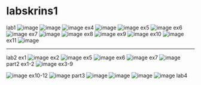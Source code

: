 # labskrins1
lab1
![image](https://user-images.githubusercontent.com/65495621/162809321-f2193a1f-c5d5-4a14-b26f-56db1a0e5f63.png)
![image](https://user-images.githubusercontent.com/65495621/162809346-e7ffbb34-925b-445b-80c2-450ecb548993.png)
![image](https://user-images.githubusercontent.com/65495621/162809383-bf24a462-1ef1-49ca-a5cd-7e7095ae9e6c.png)
ex4
![image](https://user-images.githubusercontent.com/65495621/162809464-904a053e-c4b6-438d-82ce-28b9852db1ab.png)
![image](https://user-images.githubusercontent.com/65495621/162809501-4dfa336b-8aeb-4010-96ee-06d5682e0522.png)
ex5
![image](https://user-images.githubusercontent.com/65495621/162809563-bb49a39a-f944-4343-a4ef-e27b71406ff7.png)
ex6
![image](https://user-images.githubusercontent.com/65495621/162809574-f59f870c-6586-4eb5-9985-d5fca1bb44c3.png)
ex7
![image](https://user-images.githubusercontent.com/65495621/162809670-8cefa74f-591f-4bd5-845b-2b97276c9bbc.png)
![image](https://user-images.githubusercontent.com/65495621/162809702-35c16ffe-c09e-43a1-b5f4-6e85528ae8d7.png)
ex8
![image](https://user-images.githubusercontent.com/65495621/162809735-2ab6b9d2-6d98-48ac-9644-2f92dff431d0.png)
ex9
![image](https://user-images.githubusercontent.com/65495621/162809762-c81b0a3a-6c9a-4447-b496-d38385b58ba1.png)
ex10
![image](https://user-images.githubusercontent.com/65495621/162809815-c33585fd-caad-4206-ab79-6e59111f74bf.png)
ex11
![image](https://user-images.githubusercontent.com/65495621/162809846-af9c931b-d5c8-4fb5-9de2-1d53a8e902da.png)
____________
lab2
ex1
![image](https://user-images.githubusercontent.com/65495621/162809906-372d09ff-729d-4994-9678-8085f66cd9b3.png)
ex2
![image](https://user-images.githubusercontent.com/65495621/162810964-65f533ec-c40f-4894-9ca2-c815271a895d.png)
ex5
![image](https://user-images.githubusercontent.com/65495621/162812225-70c87505-52d0-4552-95d7-5eb7ade57da7.png)
ex6
![image](https://user-images.githubusercontent.com/65495621/162813429-be1a1a0f-e4aa-4bd1-8985-188e96d90a6b.png)
ex7
![image](https://user-images.githubusercontent.com/65495621/162813851-b55ead7b-5a19-4bab-aaf5-4871181037fc.png)
part2
ex1-2
![image](https://user-images.githubusercontent.com/65495621/162816798-d1e1e387-fd5b-48ff-aad0-4fb58e3a027a.png)
ex3-9

![image](https://user-images.githubusercontent.com/65495621/162818245-5c6fc8e5-3e29-4ee3-bccb-11c7844791e9.png)
ex10-12
![image](https://user-images.githubusercontent.com/65495621/162818552-308aa8be-873a-404a-8269-0889bad8e982.png)
part3
![image](https://user-images.githubusercontent.com/65495621/162819068-ac906efa-6e78-4b57-b9c3-b2958c41297b.png)
![image](https://user-images.githubusercontent.com/65495621/162819552-34af5afb-c0dd-491f-bef1-b2ffad88d7b0.png)
![image](https://user-images.githubusercontent.com/65495621/162822089-c816dcc7-a637-4039-b169-1a052ec883a4.png)
![image](https://user-images.githubusercontent.com/65495621/162823214-fbea2ad6-1c5a-478c-873e-873fe93f4249.png)
lab4




